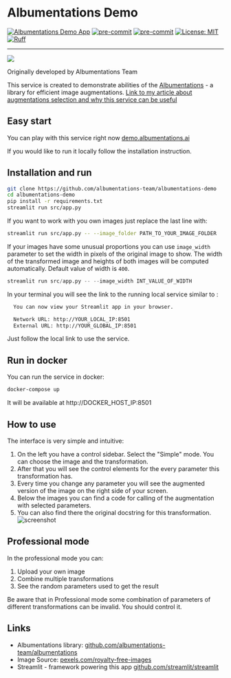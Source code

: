 # Albumentations Demo

[![Albumentations Demo App](https://static.streamlit.io/badges/streamlit_badge_black_white.svg)](https://demo.albumentations.ai/)
[![pre-commit](https://img.shields.io/badge/pre--commit-enabled-brightgreen?logo=pre-commit)](https://github.com/pre-commit/pre-commit)
[![pre-commit](https://img.shields.io/badge/pre--commit.ci-passed-brightgreen?logo=pre-commit)](https://github.com/pre-commit/pre-commit)
[![License: MIT](https://img.shields.io/badge/License-MIT-brightgreen.svg)](https://opensource.org/licenses/MIT)
[![Ruff](https://img.shields.io/endpoint?url=https://raw.githubusercontent.com/astral-sh/ruff/main/assets/badge/v2.json)](https://github.com/astral-sh/ruff)

---

![](https://habrastorage.org/getpro/habr/upload_files/ce1/a76/a6e/ce1a76a6e8616d25fc3508d3a0a51297.gif)

Originally developed by Albumentations Team

This service is created to demonstrate abilities of
the [Albumentations](https://github.com/albumentations-team/albumentations) - a library for efficient image
augmentations.
[Link to my article about augmentations selection and why this service can be useful](https://towardsdatascience.com/explore-image-augmentations-using-a-convenient-tool-a199b4ac8214)

## Easy start

You can play with this service right now [demo.albumentations.ai](https://demo.albumentations.ai/)

If you would like to run it locally follow the installation instruction.

## Installation and run

```bash
git clone https://github.com/albumentations-team/albumentations-demo
cd albumentations-demo
pip install -r requirements.txt
streamlit run src/app.py
```

If you want to work with you own images just replace the last line with:

```bash
streamlit run src/app.py -- --image_folder PATH_TO_YOUR_IMAGE_FOLDER
```

If your images have some unusual proportions you can use `image_width` parameter to set the width in pixels of the
original image to show. The width of the transformed image and heights of both images will be computed automatically.
Default value of width is `400`.

```py
streamlit run src/app.py -- --image_width INT_VALUE_OF_WIDTH
```

In your terminal you will see the link to the running local service similar to :

```bash
  You can now view your Streamlit app in your browser.

  Network URL: http://YOUR_LOCAL_IP:8501
  External URL: http://YOUR_GLOBAL_IP:8501
```

Just follow the local link to use the service.

## Run in docker

You can run the service in docker:

```bash
docker-compose up
```

It will be available at http://DOCKER_HOST_IP:8501

## How to use

The interface is very simple and intuitive:

1. On the left you have a control sidebar. Select the "Simple" mode. You can choose the image and the transformation.
2. After that you will see the control elements for the every parameter this transformation has.
3. Every time you change any parameter you will see the augmented version of the image on the right side of your screen.
4. Below the images you can find a code for calling of the augmentation with selected parameters.
5. You can also find there the original docstring for this transformation.
   ![screenshot](docs/screenshot.jpg?raw=true)

## Professional mode

In the professional mode you can:

1. Upload your own image
2. Combine multiple transformations
3. See the random parameters used to get the result

Be aware that in Professional mode some combination of parameters of different transformations can be invalid. You
should control it.

## Links

* Albumentations
  library: [github.com/albumentations-team/albumentations](https://github.com/albumentations-team/albumentations)
* Image Source: [pexels.com/royalty-free-images](https://pexels.com/royalty-free-images/)
* Streamlit - framework powering this app [github.com/streamlit/streamlit](https://github.com/streamlit/streamlit)
